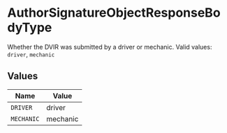 # AuthorSignatureObjectResponseBodyType

Whether the DVIR was submitted by a driver or mechanic.  Valid values: `driver`, `mechanic`


## Values

| Name       | Value      |
| ---------- | ---------- |
| `DRIVER`   | driver     |
| `MECHANIC` | mechanic   |